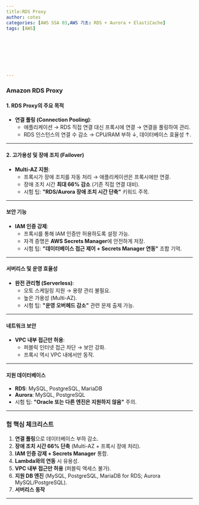 ```yaml
---
title:RDS Proxy
author: cotes   
categories: [AWS SSA 03,AWS 기초: RDS + Aurora + ElastiCache]
tags: [AWS]








---
```


### Amazon RDS Proxy

#### **1. RDS Proxy의 주요 목적**

- **연결 풀링 (Connection Pooling)**:
  - 애플리케이션 → RDS 직접 연결 대신 프록시에 연결 → 연결을 풀링하여 관리.
  - RDS 인스턴스의 연결 수 감소 → CPU/RAM 부하 ↓, 데이터베이스 효율성 ↑.

------

#### **2. 고가용성 및 장애 조치 (Failover)**

- **Multi-AZ 지원**:
  - 프록시가 장애 조치를 자동 처리 → 애플리케이션은 프록시에만 연결.
  - 장애 조치 시간 **최대 66% 감소** (기존 직접 연결 대비).
  - 시험 팁: **"RDS/Aurora 장애 조치 시간 단축"** 키워드 주목.

------

#### **보안 기능**

- **IAM 인증 강제**:
  - 프록시를 통해 IAM 인증만 허용하도록 설정 가능.
  - 자격 증명은 **AWS Secrets Manager**에 안전하게 저장.
  - 시험 팁: **"데이터베이스 접근 제어 + Secrets Manager 연동"** 조합 기억.

------

#### **서버리스 및 운영 효율성**

- **완전 관리형 (Serverless)**:
  - 오토 스케일링 지원 → 용량 관리 불필요.
  - 높은 가용성 (Multi-AZ).
  - 시험 팁: **"운영 오버헤드 감소"** 관련 문제 출제 가능.

------

#### **네트워크 보안**

- **VPC 내부 접근만 허용**:
  - 퍼블릭 인터넷 접근 차단 → 보안 강화.
  - 프록시 역시 VPC 내에서만 동작.

------

#### **지원 데이터베이스**

- **RDS**: MySQL, PostgreSQL, MariaDB
- **Aurora**: MySQL, PostgreSQL
- 시험 팁: **"Oracle 또는 다른 엔진은 지원하지 않음"** 주의.

------

### **험 핵심 체크리스트**

1. **연결 풀링**으로 데이터베이스 부하 감소.
2. **장애 조치 시간 66% 단축** (Multi-AZ + 프록시 장애 처리).
3. **IAM 인증 강제 + Secrets Manager** 통합.
4. **Lambda와의 연동** 시 유용성.
5. **VPC 내부 접근만 허용** (퍼블릭 액세스 불가).
6. **지원 DB 엔진** (MySQL, PostgreSQL, MariaDB for RDS; Aurora MySQL/PostgreSQL).
7. **서버리스 동작**

------

